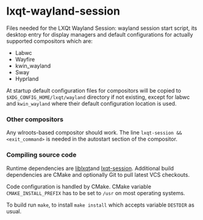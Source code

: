 # lxqt-wayland-session
Files needed for the LXQt Wayland Session: wayland session start script, its desktop entry for
display managers and default configurations for actually supported compositors which are:

* Labwc
* Wayfire
* kwin_wayland
* Sway
* Hyprland

At startup default configuration files for compositors will be copied to `$XDG_CONFIG_HOME/lxqt/wayland` directory
if not existing, except for labwc and `kwin_wayland` where their default configuration location is used.

### Other compositors

Any wlroots-based compositor should work. The line `lxqt-session && <exit_command>` is needed in the autostart section of the compositor.

### Compiling source code

Runtime dependencies are [liblxqt](https://github.com/lxqt/liblxqt)and [lxqt-session](https://github.com/lxqt/lxqt-session).
Additional build dependencies are CMake and optionally Git to pull latest VCS checkouts.

Code configuration is handled by CMake. CMake variable `CMAKE_INSTALL_PREFIX` has to be set
to `/usr` on most operating systems.  

To build run `make`, to install `make install` which accepts variable `DESTDIR` as usual.



